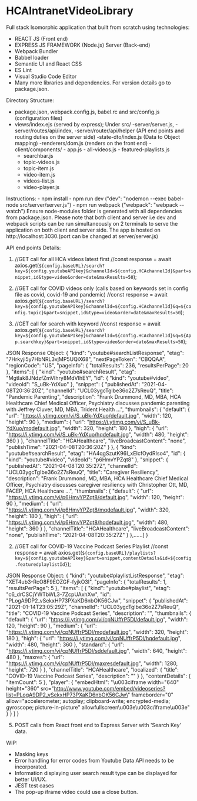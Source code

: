 # HCAIntranetVideoLibrary

Full stack Isomorphic application that built from scratch using technologies:
- REACT JS (Front end)
- EXPRESS JS FRAMEWORK (Node.js) Server (Back-end)
- Webpack Bundler
- Babbel loader
- Semantic UI and React CSS
- ES Lint
- Visual Studio Code Editor
- Many more libraries and dependencies. For version details go to package.json.

Directory Structure:
- package.json, webpack.config.js, babel.rc and src/config.js (configuration files)
- views/index.ejs (served by express);
Under src/
-server/server.js,
-server/routes/api/index,
-server/router/api/helper (API end points and routing duties on the server side)
-state-dto/index.js (Data to Object mapping)
-renderers/dom.js (renders on the front end)
-client/components/
     	- app.js
     	- all-videos.js
     	- featured-playlists.js
	- searchbar.js
	- topic-videos.js
	- topic-item.js
	- video-item.js
	- videos-list.js
	- video-player.js

Instructions:
     - npm install 
     - npm run dev 
       ("dev": "nodemon --exec babel-node src/server/server.js")
     - npm run webpack 
       ("webpack": "webpack --watch")
Ensure node-modules folder is generated with all dependencies from package.json. Please note that both client and server i.e dev and webpack scripts can be run simultaneously on 2 terminals to serve the application on both client and server side. The app is hosted on http://localhost:3030.(port can be changed at server/server.js)


API end points Details:
1. //GET call for all HCA videos latest first
  //const response = await axios.get(`${config.baseURL}/search?key=${config.youtubeAPIkey}&channelId=${config.HCAchannelId}&part=snippet,id&type=video&order=date&maxResults=50`);

2. //GET call for COVID videos only (calls based on keywords set in config file as covid, covid-19 and pandemic)
  //const response = await axios.get(`${config.baseURL}/search?key=${config.youtubeAPIkey}&channelId=${config.HCAchannelId}&q=${config.topic}&part=snippet,id&type=video&order=date&maxResults=50`);
  
3. //GET call for search with keyword
  //const response = await axios.get(`${config.baseURL}/search?key=${config.youtubeAPIkey}&channelId=${config.HCAchannelId}&q=${App.searchkey}&part=snippet,id&type=video&order=date&maxResults=50`);
  
JSON Response Object:
{
  "kind": "youtube#searchListResponse",
  "etag": "7Hrkyji5y7HbNRL3vjMP5UQiX68",
  "nextPageToken": "CBQQAA",
  "regionCode": "US",
  "pageInfo": {
    "totalResults": 236,
    "resultsPerPage": 20
  },
  "items": [
    {
      "kind": "youtube#searchResult",
      "etag": "MgtIak8JNdzfZmVIhry8MdVIhEY",
      "id": {
        "kind": "youtube#video",
        "videoId": "S_uBk-YdXuo"
      },
      "snippet": {
        "publishedAt": "2021-04-08T20:36:20Z",
        "channelId": "UCL03ygcTgIbe36o2Z7sReuQ",
        "title": "Pandemic Parenting",
        "description": "Frank Drummond, MD, MBA, HCA Healthcare Chief Medical Officer, Psychiatry discusses pandemic parenting with Jeffrey Cluver, MD, MBA, Trident Health ...",
        "thumbnails": {
          "default": {
            "url": "https://i.ytimg.com/vi/S_uBk-YdXuo/default.jpg",
            "width": 120,
            "height": 90
          },
          "medium": {
            "url": "https://i.ytimg.com/vi/S_uBk-YdXuo/mqdefault.jpg",
            "width": 320,
            "height": 180
          },
          "high": {
            "url": "https://i.ytimg.com/vi/S_uBk-YdXuo/hqdefault.jpg",
            "width": 480,
            "height": 360
          }
        },
        "channelTitle": "HCAHealthcare",
        "liveBroadcastContent": "none",
        "publishTime": "2021-04-08T20:36:20Z"
      }
    },
    {
      "kind": "youtube#searchResult",
      "etag": "HA4qgSzutK96I_xEIcfOydRIso4",
      "id": {
        "kind": "youtube#video",
        "videoId": "p6HmvYPZqt8"
      },
      "snippet": {
        "publishedAt": "2021-04-08T20:35:27Z",
        "channelId": "UCL03ygcTgIbe36o2Z7sReuQ",
        "title": "Caregiver Resiliency",
        "description": "Frank Drummond, MD, MBA, HCA Healthcare Chief Medical Officer, Psychiatry discusses caregiver resiliency with Christopher Ott, MD, FACEP, HCA Healthcare ...",
        "thumbnails": {
          "default": {
            "url": "https://i.ytimg.com/vi/p6HmvYPZqt8/default.jpg",
            "width": 120,
            "height": 90
          },
          "medium": {
            "url": "https://i.ytimg.com/vi/p6HmvYPZqt8/mqdefault.jpg",
            "width": 320,
            "height": 180
          },
          "high": {
            "url": "https://i.ytimg.com/vi/p6HmvYPZqt8/hqdefault.jpg",
            "width": 480,
            "height": 360
          }
        },
        "channelTitle": "HCAHealthcare",
        "liveBroadcastContent": "none",
        "publishTime": "2021-04-08T20:35:27Z"
      }
    },......]
}


2. //GET call for COVID-19 Vaccine Podcast Series Playlist
  //const response = await axios.get(`${config.baseURL}/playlists?key=${config.youtubeAPIkey}&part=snippet,contentDetails&id=${config.featuredplaylistId}`);
  
JSON Response Object:
{
  "kind": "youtube#playlistListResponse",
  "etag": "XET4ub3-RcO8F9EOZGF-fyjkO3I",
  "pageInfo": {
    "totalResults": 1,
    "resultsPerPage": 5
  },
  "items": [
    {
      "kind": "youtube#playlist",
      "etag": "c6_drCSCjYWTbWL3-7ZcpUAxhXw",
      "id": "PLogA9DP2_vSekxHP73PXaKD6nbOK56CJw",
      "snippet": {
        "publishedAt": "2021-01-14T23:05:29Z",
        "channelId": "UCL03ygcTgIbe36o2Z7sReuQ",
        "title": "COVID-19 Vaccine Podcast Series",
        "description": "",
        "thumbnails": {
          "default": {
            "url": "https://i.ytimg.com/vi/cpNUffrP5DI/default.jpg",
            "width": 120,
            "height": 90
          },
          "medium": {
            "url": "https://i.ytimg.com/vi/cpNUffrP5DI/mqdefault.jpg",
            "width": 320,
            "height": 180
          },
          "high": {
            "url": "https://i.ytimg.com/vi/cpNUffrP5DI/hqdefault.jpg",
            "width": 480,
            "height": 360
          },
          "standard": {
            "url": "https://i.ytimg.com/vi/cpNUffrP5DI/sddefault.jpg",
            "width": 640,
            "height": 480
          },
          "maxres": {
            "url": "https://i.ytimg.com/vi/cpNUffrP5DI/maxresdefault.jpg",
            "width": 1280,
            "height": 720
          }
        },
        "channelTitle": "HCAHealthcare",
        "localized": {
          "title": "COVID-19 Vaccine Podcast Series",
          "description": ""
        }
      },
      "contentDetails": {
        "itemCount": 5
      },
      "player": {
        "embedHtml": "\u003ciframe width=\"640\" height=\"360\" src=\"http://www.youtube.com/embed/videoseries?list=PLogA9DP2_vSekxHP73PXaKD6nbOK56CJw\" frameborder=\"0\" allow=\"accelerometer; autoplay; clipboard-write; encrypted-media; gyroscope; picture-in-picture\" allowfullscreen\u003e\u003c/iframe\u003e"
      }
    }
  ]
}

5. POST calls from React front end to Express Server with 'Search Key' data.

WIP:
- Masking keys
- Error handling for error codes from Youtube Data API needs to be incorporated.
- Information displaying user search result type can be displayed for better UI/UX.
- JEST test cases
- The pop-up iframe video could use a close button.


